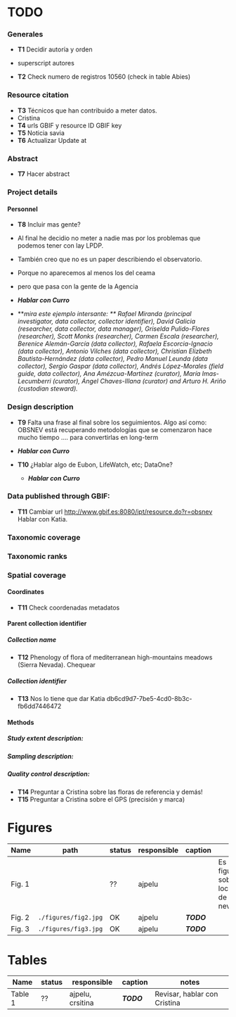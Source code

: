 ##### 
# TODO

### Generales
* **T1** Decidir autoría y orden
 * superscript autores

* **T2** Check numero de registros 10560 (check in table Abies)

### Resource citation
* **T3** Técnicos que han contribuido a meter datos. 
 * Cristina 
* **T4** urls GBIF y resource ID GBIF key 
* **T5** Noticia savia
* **T6** Actualizar Update at 

### Abstract 
* **T7** Hacer abstract

### Project details 
#### Personnel 
* **T8** Incluir mas gente? 
 * Al final he decidio no meter a nadie mas por los problemas que podemos tener con lay LPDP. 
 * También creo que no es un paper describiendo el observatorio. 
 * Porque no aparecemos al menos los del ceama
 * pero que pasa con la gente de la Agencia
 * ***Hablar con Curro*** 

* ***mira este ejemplo intersante: ** Rafael Miranda (principal investigator, data collector, collector identifier), David Galicia (researcher, data collector, data manager), Griselda Pulido-Flores (researcher), Scott Monks (researcher), Carmen Escala (researcher), Berenice Alemán-García (data collector), Rafaela Escorcia-Ignacio (data collector), Antonio Vilches (data collector), Christian Elizbeth Bautista-Hernández (data collector), Pedro Manuel Leunda (data collector), Sergio Gaspar (data collector), Andrés López-Morales (field guide, data collector), Ana Amézcua-Martínez (curator), María Imas-Lecumberri (curator), Ángel Chaves-Illana (curator) and Arturo H. Ariño (custodian steward).*

### Design description
* **T9** Falta una frase al final sobre los seguimientos. Algo así como: OBSNEV está recuperando metodologías que se comenzaron hace mucho tiempo .... para convertirlas en long-term 
 * ***Hablar con Curro*** 

* **T10** ¿Hablar algo de Eubon, LifeWatch, etc; DataOne? 
  * ***Hablar con Curro*** 

### Data published through GBIF:
* **T11** Cambiar url http://www.gbif.es:8080/ipt/resource.do?r=obsnev Hablar con Katia.

### Taxonomic coverage

### Taxonomic ranks

### Spatial coverage
#### Coordinates 
* **T11** Check coordenadas metadatos 

#### Parent collection identifier
##### Collection name 
* **T12** Phenology of flora of mediterranean high-mountains meadows (Sierra Nevada). Chequear 

##### Collection identifier 
* **T13** Nos lo tiene que dar Katia db6cd9d7-7be5-4cd0-8b3c-fb6dd7446472 

#### Methods
##### Study extent description: 

##### Sampling description: 

##### Quality control description: 
* **T14** Preguntar a Cristina sobre las floras de referencia y demás! 
* **T15** Preguntar a Cristina sobre el GPS (precisión y marca)





# Figures 
| Name   | path                 | status | responsible | caption    | notes                                             |
|--------|----------------------|--------|-------------|------------|---------------------------------------------------|
| Fig. 1 |                      | ??     | ajpelu      |            | Es una figura sobre localización de sierra nevada |
| Fig. 2 | `./figures/fig2.jpg` | OK     | ajpelu      | ***TODO*** |                                                   |
| Fig. 3 | `./figures/fig3.jpg` | OK     | ajpelu      | ***TODO*** |                                                   |


# Tables 
| Name    | status | responsible      | caption    | notes                        |
|---------|--------|------------------|------------|------------------------------|
| Table 1 | ??     | ajpelu, crsitina | ***TODO*** | Revisar, hablar con Cristina |

